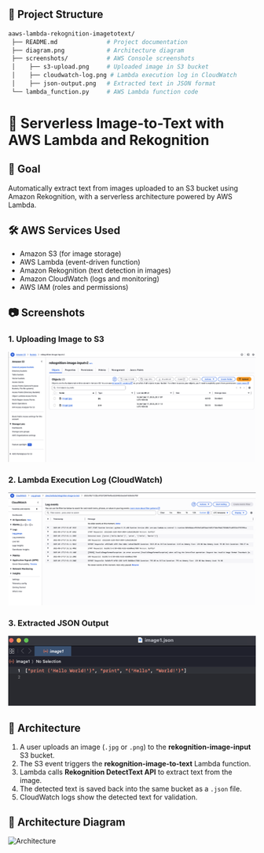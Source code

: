## 📂 Project Structure
```bash
aaws-lambda-rekognition-imagetotext/
 ├── README.md              # Project documentation
 ├── diagram.png            # Architecture diagram
 ├── screenshots/           # AWS Console screenshots
 │    ├── s3-upload.png     # Uploaded image in S3 bucket
 │    ├── cloudwatch-log.png # Lambda execution log in CloudWatch
 │    ├── json-output.png   # Extracted text in JSON format
 └── lambda_function.py     # AWS Lambda function code

```
# 🚀 Serverless Image-to-Text with AWS Lambda and Rekognition

## 🎯 Goal
Automatically extract text from images uploaded to an S3 bucket using Amazon Rekognition, with a serverless architecture powered by AWS Lambda.

## 🛠 AWS Services Used
- Amazon S3 (for image storage)
- AWS Lambda (event-driven function)
- Amazon Rekognition (text detection in images)
- Amazon CloudWatch (logs and monitoring)
- AWS IAM (roles and permissions)

## 📷 Screenshots

### 1. Uploading Image to S3
![S3 Upload](screenshots/s3-upload.png)

### 2. Lambda Execution Log (CloudWatch)
![CloudWatch Log](screenshots/cloudwatch-log.png)

### 3. Extracted JSON Output
![JSON Output](screenshots/json-output.png)


## 📌 Architecture
1. A user uploads an image (`.jpg` or `.png`) to the **rekognition-image-input** S3 bucket.
2. The S3 event triggers the **rekognition-image-to-text** Lambda function.
3. Lambda calls **Rekognition DetectText API** to extract text from the image.
4. The detected text is saved back into the same bucket as a `.json` file.
5. CloudWatch logs show the detected text for validation.

## 🎨 Architecture Diagram
![Architecture](diagram.png)

